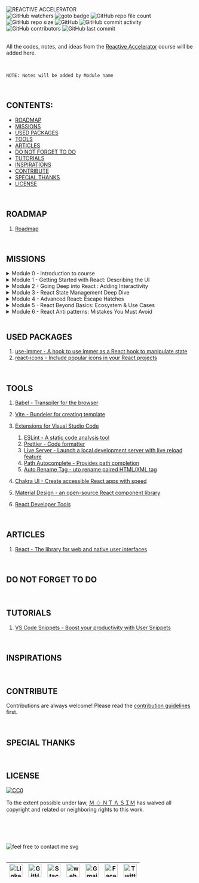 <img loading="lazy" src="https://readme-typing-svg.demolab.com?font=Poppins&weight=700&size=24&duration=1&pause=1&color=EB008B&center=true&vCenter=true&repeat=false&width=290&height=40&lines=REACTIVE+ACCELERATOR" alt="REACTIVE ACCELERATOR" />

<!-- repository summary badges start -->
<div>
    <img alt="GitHub watchers" src="https://img.shields.io/github/watchers/montasim/Reactive-Accelerator?&labelColor=EB008B&color=00B8B5">
    <img alt="goto badge" src="https://img.shields.io/github/search/montasim/Reactive-Accelerator/goto?&labelColor=EB008B&color=00B8B5">
    <img alt="GitHub repo file count" src="https://img.shields.io/github/directory-file-count/montasim/Reactive-Accelerator?&labelColor=EB008B&color=00B8B5">
    <img alt="GitHub repo size" src="https://img.shields.io/github/repo-size/montasim/Reactive-Accelerator?&labelColor=EB008B&color=00B8B5">
    <img alt="GitHub" src="https://img.shields.io/github/license/montasim/Reactive-Accelerator?&labelColor=EB008B&color=00B8B5">
    <img alt="GitHub commit activity" src="https://img.shields.io/github/commit-activity/w/montasim/Reactive-Accelerator?&labelColor=EB008B&color=00B8B5">
    <img alt="GitHub contributors" src="https://img.shields.io/github/contributors/montasim/Reactive-Accelerator?&labelColor=EB008B&color=00B8B5">
    <img alt="GitHub last commit" src="https://img.shields.io/github/last-commit/montasim/Reactive-Accelerator?&labelColor=EB008B&color=00B8B5">
</div>
<!-- repository summary badges end -->

<br/>

All the codes, notes, and ideas from the <a href="https://learnwithsumit.com/rnext">Reactive Accelerator</a> course will be added here.

<br/>

```
NOTE: Notes will be added by Module name
```

<br/>

## CONTENTS:

- [ROADMAP](#roadmap)
- [MISSIONS](#missions)
- [USED PACKAGES](#used-packages)
- [TOOLS](#tools)
- [ARTICLES](#articles)
- [DO NOT FORGET TO DO](#do-not-forget-to-do)
- [TUTORIALS](#tutorials)
- [INSPIRATIONS](#inspirations)
- [CONTRIBUTE](#contribute)
- [SPECIAL THANKS](#special-thanks)
- [LICENSE](#license)

<br/>

## ROADMAP

1. [Roadmap](./ROADMAP.md)

<br/>

## MISSIONS

<details>
    <summary>Module 0 - Introduction to course</summary>

<br/>

[0.1 Reactive Accelerator - Course intro](./modules/module-0/module-0.md/#0-1-reactive-accelerator-course-intro)

[0.2 How to enroll in Reactive Accelerator course](./modules/module-0/module-0.md/#0-2-how-to-enroll-in-reactive-accelerator-course)

[0.3 How to get the most out of Reactive Accelerator course](./modules/module-0/module-0.md/#0-3-how-to-get-the-most-out-of-reactive-accelerator-course)

[0.4 How to submit quizzes in Reactive Accelerator course](./modules/module-0/module-0.md/#0-4-how-to-submit-quizzes-in-reactive-accelerator-course)

[0.5 Platform overview](./modules/module-0/module-0.md/#0-5-platform-overview)

[0.6 How to deploy your project to Vercel free](./modules/module-0/module-0.md/#0-6-how-to-deploy-your-project-to-vercel-free)

[0.7 How to submit Assignments in Reactive Accelerator course](./modules/module-0/module-0.md/#0-7-how-to-submit-assignments-in-reactive-accelerator-course)

[0.8 How to maintain multiple GitHub remote URLs](./modules/module-0/module-0.md/#0-8-how-to-maintain-multiple-github-remote-urls)

[0.9 How to ask for support](./modules/module-0/module-0.md/#0-9-how-to-ask-for-support)

[0.10 Git/GitHub Refresher](./modules/module-0/module-0.md/#0-10-git-github-refresher)

[0.11 JavaScript Refresher](./modules/module-0/module-0.md/#0-11-javascript-refresher)

[0.12 Tailwind CSS Refresher](./modules/module-0/module-0.md/#0-12-tailwind-css-refresher)

[0.13 Troubleshoot protected video playing issues](./modules/module-0/module-0.md/#0-13-troubleshoot-protected-video-playing-issues)

[0.14 Sample Video Test](./modules/module-0/module-0.md/#0-14-sample-video-test)

</details>

<details>
    <summary>Module 1 - Getting Started with React: Describing the UI</summary>

<br/>

[1.1 Introduction to React](./modules/module-1/module-1.md/#11-introduction-to-react)

[1.2 React Installation & Development Environment Setup](./modules/module-1/module-1.md/#12-react-installation-development-environment-setup)

[1.3 How React works: Virtual DOM](./modules/module-1/module-1.md/#13-how-react-works-virtual-dom)

[1.4 - Basics of React Components: Your first component](./modules/module-1/module-1.md/#14---basics-of-react-components-your-first-component)

[1.5 - Basics of React Components: Importing & Exporting Components](./modules/module-1/module-1.md/#15---basics-of-react-components-importing-exporting-components)

[1.6 - Basics of JSX: React's Markup - Writing Markup with JSX](./modules/module-1/module-1.md/#16---basics-of-jsx-reacts-markup---writing-markup-with-jsx)

[1.7 - Basics of JSX: React's Markup - JavaScript in JSX with Curly Braces](./modules/module-1/module-1.md/#17---basics-of-jsx-reacts-markup---javascript-in-jsx-with-curly-braces)

[1.8 - Understanding Props - Passing Props to a Component](./modules/module-1/module-1.md/#18---understanding-props---passing-props-to-a-component)

[1.9 - Conditional Rendering](./modules/module-1/module-1.md/#19---conditional-rendering)

[1.10 Rendering Lists](./modules/module-1/module-1.md/#110-rendering-lists)

[1.11 Pure Components: Keeping Components Pure](./modules/module-1/module-1.md/#111-pure-components-keeping-components-pure)

[1.12 Understanding Complex React UI](./modules/module-1/module-1.md/#112-understanding-complex-react-ui)

[1.13 Project Tutorial - Tic-Tac-Toe Game](./modules/module-1/module-1.md/#113-project-tutorial---tic-tac-toe-game)

[Assignment 1 Requirements - SmartGrade Showcase](./modules/module-1/module-1.md/#assignment-1-requirements---smartgrade-showcase)

</details>

<details>
    <summary>Module 2 - Going Deep into React : Adding Interactivity</summary>

<br/>

[2.1 Responding to Events - Adding Event Handlers](./modules/module-2/module-2.md/#21-responding-to-events---adding-event-handlers)

[2.2 Responding to Events - Event Propagation](./modules/module-2/module-2.md/#22-responding-to-events---event-propagation)

[2.3 Understanding State: A Component's Memory](./modules/module-2/module-2.md/#23-understanding-state-a-components-memory)

[2.4 How state works in React - A deep dive](./modules/module-2/module-2.md/#24-how-state-works-in-react---a-deep-dive)

[2.5 How Rendering works](./modules/module-2/module-2.md/#25-how-rendering-works)

[2.6 State as a Snapshot](./modules/module-2/module-2.md/#26-state-as-a-snapshot)

[2.7 Queueing a Series of State Updates](./modules/module-2/module-2.md/#27-queueing-a-series-of-state-updates)

[2.8 Updating Objects in a State](./modules/module-2/module-2.md/#28-updating-objects-in-a-state)

[2.9 Updating Arrays in a State](./modules/module-2/module-2.md/#29-updating-arrays-in-a-state)

[2.10 Project Tutorial- Tasker: Streamlining Success with React-Powered Task Management](./modules/module-2/module-2.md/#210-project-tutorial--tasker-streamlining-success-with-react-powered-task-management)

[Assignment 2 Requirements - Book Finder App](./modules/module-2/module-2.md/#assignment-2-requirements---book-finder-app)

</details>

<details>
    <summary>Module 3 - React State Management Deep Dive</summary>
    
<br/>

[3.1 Declarative vs Imperative UI](./modules/module-3/module-3.md/#31-declarative-vs-imperative-ui)

[3.2 Thinking about UI declaratively in React - Finding Visual States](./modules/module-3/module-3.md/#32-thinking-about-ui-declaratively-in-react-finding-visual-states)

[3.3 Thinking about UI declaratively in React - Finalize React states & Connect Event Handlers](./modules/module-3/module-3.md/#33-thinking-about-ui-declaratively-in-react-finalize-react-states-connect-event-handlers)

[3.4 Choosing the State Structure - Group related state](./modules/module-3/module-3.md/#34-choosing-the-state-structure-group-related-state)

[3.5 Choosing the State Structure - Avoid contradictions in state](./modules/module-3/module-3.md/#35-choosing-the-state-structure-avoid-contradictions-in-state)

[3.6 Choosing the State Structure - Avoid redundant state](./modules/module-3/module-3.md/#36-choosing-the-state-structure-avoid-redundant-state)

[3.7 Choosing the State Structure - Avoid duplication in state](./modules/module-3/module-3.md/#37-choosing-the-state-structure-avoid-duplication-in-state)

[3.8 Choosing the State Structure - Avoid deeply nested state](./modules/module-3/module-3.md/#38-choosing-the-state-structure-avoid-deeply-nested-state)

[3.9 Sharing State Between Components - Lifting state up](./modules/module-3/module-3.md/#39-sharing-state-between-components-lifting-state-up)

[3.10 Preserving and Resetting State - Default behavior](./modules/module-3/module-3.md/#310-preserving-and-resetting-state-default-behavior)

[3.11 Resetting state at the same position - Changing Default behavior](./modules/module-3/module-3.md/#311-resetting-state-at-the-same-position-changing-default-behavior)

[3.12 Extracting State Logic into a Reducer - Example project](./modules/module-3/module-3.md/#312-extracting-state-logic-into-a-reducer-example-project)

[3.13 Three steps to Consolidate state logic with a reducer](./modules/module-3/module-3.md/#313-three-steps-to-consolidate-state-logic-with-a-reducer)

[3.14 Comparing useState and useReducer - How to write reducers well](./modules/module-3/module-3.md/#314-comparing-usestate-and-usereducer-how-to-write-reducers-well)

[3.15 Writing concise reducers with Immer](./modules/module-3/module-3.md/#315-writing-concise-reducers-with-immer)

[3.16 Passing Data Deeply with Context - Introduction to Context API](./modules/module-3/module-3.md/#316-passing-data-deeply-with-context-introduction-to-context-api)

[3.18 Context passes through intermediate components](./modules/module-3/module-3.md/#318-context-passes-through-intermediate-components)

[3.19 Some notes and use cases for Context](./modules/module-3/module-3.md/#319-some-notes-and-use-cases-for-context)

[3.20 Scaling Up with Reducer and Context](./modules/module-3/module-3.md/#320-scaling-up-with-reducer-and-context)

[3.21 Project Tutorial - CineRental: Your One-Stop React App for Movie Magic and Rentals](./modules/module-3/module-3.md/#321-project-tutorial-cinerental-your-one-stop-react-app-for-movie-magic-and-rentals)

[Assignment 3 Requirements - Improved Tasker](./modules/module-3/module-3.md/#assignment-3-requirements-improved-tasker)

</details>

<details>
    <summary>Module 4 - Advanced React: Escape Hatches</summary>
</details>

<details>
    <summary>Module 5 - React Beyond Basics: Ecosystem & Use Cases</summary>
</details>

<details>
    <summary>Module 6 - React Anti patterns: Mistakes You Must Avoid</summary>
</details>

<br/>

## USED PACKAGES

1. [use-immer - A hook to use immer as a React hook to manipulate state](https://www.npmjs.com/package/use-immer)
1. [react-icons - Include popular icons in your React projects](https://www.npmjs.com/package/react-icons)

<br/>

## TOOLS

1. [Babel - Transpiler for the browser](https://babeljs.io/repl/)
2. [Vite - Bundeler for creating template](https://vitejs.dev/)
3. [Extensions for Visual Studio Code](https://marketplace.visualstudio.com/)

   1. [ESLint - A static code analysis tool](https://marketplace.visualstudio.com/items?itemName=dbaeumer.vscode-eslint)
   2. [Prettier - Code formatter](https://marketplace.visualstudio.com/items?itemName=esbenp.prettier-vscode)
   3. [Live Server - Launch a local development server with live reload feature](https://marketplace.visualstudio.com/items?itemName=ritwickdey.LiveServer)
   4. [Path Autocomplete - Provides path completion](https://marketplace.visualstudio.com/items?itemName=ionutvmi.path-autocomplete)
   5. [Auto Rename Tag - uto rename paired HTML/XML tag](https://marketplace.visualstudio.com/items?itemName=formulahendry.auto-rename-tag)

4. [Chakra UI - Create accessible React apps with speed](https://chakra-ui.com/)
5. [Material Design - an open-source React component library](https://mui.com/material-ui/)
6. [React Developer Tools](https://chromewebstore.google.com/detail/react-developer-tools/fmkadmapgofadopljbjfkapdkoienihi)

<br/>

## ARTICLES

1. [React - The library for web and native user interfaces](https://react.dev/)

<br/>

## DO NOT FORGET TO DO

<br/>

## TUTORIALS

1. [VS Code Snippets - Boost your productivity with User Snippets](https://www.youtube.com/watch?v=N-U6AVcIPy4)

<br/>

## INSPIRATIONS

<br/>

## CONTRIBUTE

Contributions are always welcome!
Please read the [contribution guidelines](CONTRIBUTION.md) first.

<br/>

## SPECIAL THANKS

<br/>

## LICENSE

[![CC0](https://licensebuttons.net/p/zero/1.0/88x31.png)](https://creativecommons.org/publicdomain/zero/1.0/)

To the extent possible under law, [Ｍ ♢ ＮＴ Λ ＳＩＭ](http://montasim-dev.web.app/) has waived all copyright and related or neighboring rights to this work.

<br/>
<br/>
<br/>
<br/>

<!-- feel free to contact me text start -->
<div> 
    <img loading="lazy" src="https://readme-typing-svg.demolab.com?font=Poppins&weight=600&size=21&duration=1&pause=1&color=00B8B5&center=true&vCenter=true&repeat=false&width=370&height=21&lines=FEEL+FREE+TO+CONTACT+ME+ANYTIME" alt="feel free to contact me svg" />
</div>
<!-- feel free to contact me text end -->

<br/>

<!-- social media links start -->
<table>
    <thead align="center">
        <tr>
            <th>
                <a href="https://www.linkedin.com/in/montasim">
                    <img alt="Linkedin icon" src="https://cdn.simpleicons.org/linkedin" width="35px">
                </a>
            </th>
            <th>
                <a href="https://www.github.com/montasim">
                    <img alt="GitHub icon" src="https://cdn.simpleicons.org/github/white" width="35px">
                </a>
            </th>
            <th>
                <a href="https://stackoverflow.com/users/20348607/montasim">
                    <img alt="StackOverflow icon" src="https://cdn.simpleicons.org/stackoverflow" width="35px">
                </a>
            </th>
            <th>
                <a href="https://montasim-dev.web.app/">
                    <img alt="web icon" src="https://cdn.simpleicons.org/googlechrome" width="35px">
                </a>
            </th>
            <th>
                <a href="mailto:montasimmamun@gmail.com">
                    <img alt="Gmail icon" src="https://cdn.simpleicons.org/gmail" width="35px">
                </a>
            </th>
            <th>
                <a href="https://www.facebook.com/montasimmamun/">
                    <img alt="Facebook icon" src="https://cdn.simpleicons.org/facebook" width="35px">
                </a>
            </th>
            <th>
                <a href="https://twitter.com/montasimmamun">
                    <img alt="Twitter icon" src="https://cdn.simpleicons.org/twitter" width="35px">
                </a>
            </th>
        </tr>
    </thead>
</table>
<!-- social media links end -->
<!-- connect with me end -->

<br/>
<br/>
<br/>
